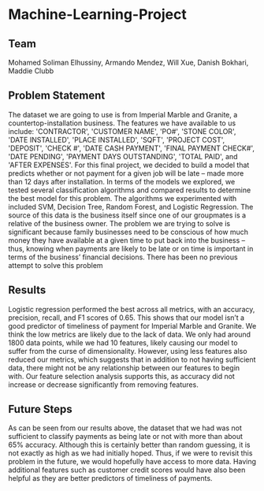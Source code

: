 # Machine-Learning-Project
 
## Team
Mohamed Soliman Elhussiny, Armando Mendez, Will Xue, Danish Bokhari, Maddie Clubb 

## Problem Statement
The dataset we are going to use is from Imperial Marble and Granite, a countertop-installation business. The features we have available to us include: 'CONTRACTOR', 'CUSTOMER NAME', 'PO#', 'STONE COLOR', 'DATE INSTALLED', 'PLACE INSTALLED', 'SQFT', 'PROJECT COST', 'DEPOSIT', 'CHECK #', 'DATE CASH PAYMENT', 'FINAL PAYMENT CHECK#', 'DATE PENDING', 'PAYMENT DAYS OUTSTANDING', 'TOTAL PAID', and 'AFTER EXPENSES'. For this final project, we decided to build a model that predicts whether or not payment for a given job will be late – made more than 12 days after installation. In terms of the models we explored, we tested several classification algorithms and compared results to determine the best model for this problem. The algorithms we experimented with included SVM, Decision Tree, Random Forest, and Logistic Regression. The source of this data is the business itself since one of our groupmates is a relative of the business owner. The problem we are trying to solve is significant because family businesses need to be conscious of how much money they have available at a given time to put back into the business – thus, knowing when payments are likely to be late or on time is important in terms of the business’ financial decisions. There has been no previous attempt to solve this problem

## Results
Logistic regression performed the best across all metrics, with an accuracy, precision, recall, and F1 scores of 0.65. This shows that our model isn’t a good predictor of timeliness of payment for Imperial Marble and Granite. We think the low metrics are likely due to the lack of data. We only had around 1800 data points, while we had 10 features, likely causing our model to suffer from the curse of dimensionality. However, using less features also reduced our metrics, which suggests that in addition to not having sufficient data, there might not be any relationship between our features to begin with. Our feature selection analysis supports this, as accuracy did not increase or decrease significantly from removing features.


## Future Steps
As can be seen from our results above, the dataset that we had was not sufficient to classify payments as being late or not with more than about 65% accuracy. Although this is certainly better than random guessing, it is not exactly as high as we had initially hoped. Thus, if we were to revisit this problem in the future, we would hopefully have access to more data. Having additional features such as customer credit scores would have also been helpful as they are better predictors of timeliness of payments.
